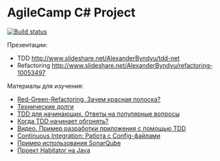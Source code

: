 # AgileCamp C# Project

[![Build status](https://travis-ci.org/scrumtrek/agilecamp-csharp.svg?branch=master)](https://travis-ci.org/scrumtrek/agilecamp-csharp)

Презентации:
 * TDD http://www.slideshare.net/AlexanderByndyu/tdd-net
 * Refactoring http://www.slideshare.net/AlexanderByndyu/refactoring-10053497

Материалы для изучения:
 * [Red-Green-Refactoring. Зачем красная полоска?](http://blog.byndyu.ru/2008/11/red-green-refactoring.html)
 * [Технические долги](http://blog.byndyu.ru/2008/12/blog-post.html)
 * [TDD для начинающих. Ответы на популярные вопросы](http://blog.byndyu.ru/2010/01/tdd.html)
 * [Когда TDD начинает обгонять?](http://blog.byndyu.ru/2010/02/tdd.html)
 * [Видео. Пример разработки приложения с помощью TDD](http://blog.byndyu.ru/2010/02/tdd_18.html)
 * [Continuous Integration: Работа с Config-файлами](http://blog.byndyu.ru/2013/05/continuous-integration-config.html)
 * [Пример использования SonarQube](http://nemo.sonarqube.org/)
 * [Проект Habitator на Java](https://github.com/scrumtrek/agilecamp-java)
